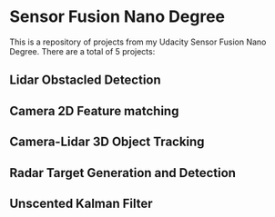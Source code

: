 # Sensor Fusion Nano Degree
This is a repository of projects from my Udacity Sensor Fusion Nano Degree.
There are a total of 5 projects:
## Lidar Obstacled Detection
## Camera 2D Feature matching
## Camera-Lidar 3D Object Tracking
## Radar Target Generation and Detection
## Unscented Kalman Filter 
